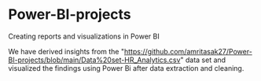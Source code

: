# Power-BI-projects
Creating reports and visualizations in Power BI 

We have derived insights from the "https://github.com/amritasak27/Power-BI-projects/blob/main/Data%20set-HR_Analytics.csv" data set and visualized the findings using Power Bi after data extraction and cleaning.
